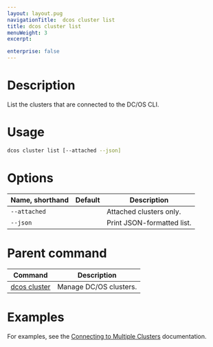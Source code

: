 ```yaml
---
layout: layout.pug
navigationTitle:  dcos cluster list
title: dcos cluster list
menuWeight: 3
excerpt:

enterprise: false
---
```


<!-- This source repo for this topic is https://github.com/dcos/dcos-docs -->


# Description
List the clusters that are connected to the DC/OS CLI.

# Usage

```bash
dcos cluster list [--attached --json]
```

# Options

| Name, shorthand | Default | Description |
|---------|-------------|-------------|
| `--attached`   |             | Attached clusters only. |
| `--json`   |             |  Print JSON-formatted list. |


# Parent command

| Command | Description |
|---------|-------------|
| [dcos cluster](/1.11/cli/command-reference/dcos-cluster/) | Manage DC/OS clusters. |

# Examples
For examples, see the [Connecting to Multiple Clusters](/1.11/cli/multi-cluster-cli/) documentation.
